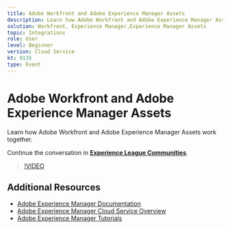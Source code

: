 ```yaml
---
title: Adobe Workfront and Adobe Experience Manager Assets
description: Learn how Adobe Workfront and Adobe Experience Manager Assets work together.
solution: Workfront, Experience Manager,Experience Manager Assets
topic: Integrations
role: User
level: Beginner
version: Cloud Service
kt: 9135
type: Event
---
```

# Adobe Workfront and Adobe Experience Manager Assets

Learn how Adobe Workfront and Adobe Experience Manager Assets work together.

Continue the conversation in **[Experience League Communities](https://adobe.ly/3kHfJED)**.

>[!VIDEO](https://video.tv.adobe.com/v/337578/?quality=12&learn=on&hidetitle=true)

## Additional Resources

- [Adobe Experience Manager Documentation](https://experienceleague.adobe.com/docs/experience-manager-cloud-service.html)
- [Adobe Experience Manager Cloud Service Overview](https://experienceleague.adobe.com/docs/experience-manager-cloud-service/overview/home.html)
- [Adobe Experience Manager Tutorials](https://experienceleague.adobe.com/docs/experience-manager-tutorials.html)
